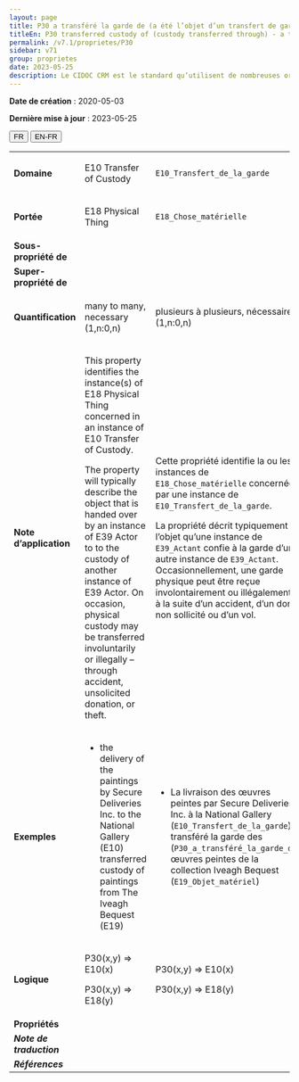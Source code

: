 ```yaml
---
layout: page
title: P30 a transféré la garde de (a été l’objet d’un transfert de garde par)
titleEn: P30 transferred custody of (custody transferred through) - a transféré la garde de (a été l’objet d’un transfert de garde par)
permalink: /v7.1/proprietes/P30
sidebar: v71
group: proprietes
date: 2023-05-25
description: Le CIDOC CRM est le standard qu’utilisent de nombreuses organisations pour l’échange et l’intégration de jeux de données et de spécifications patrimoniales. Il est développé et maintenu à jour exclusivement en anglais par le CRM SIG, un sous-groupe du Conseil international des musées (ICOM). Ceci est une traduction officielle en français développée par la Traduction en français du CIDOC CRM, une initiative qui offre une version française à jour et accessible ouvertement et gratuitement du standard CIDOC CRM et en démocratise l'usage dans la communauté patrimoniale francophone. ------------ The CIDOC CRM is the standard used by many heritage organizations for the exchange and integration of museum collection datasets and specifications. It is developed and maintained exclusively in English by the CRM SIG, a subgroup of the International Council of Museums (ICOM). This is an official translation developed by the Traduction en français du CIDOC CRM, an initiative offering an open, up-to-date, and free French version of the CIDOC CRM standard, and democratizing its use in the francophone heritage community.
---
```


**Date de création** : 2020-05-03

**Dernière mise à jour** : 2023-05-25

<div class="lang-buttons">
 <button id="fr" class="activate">FR</button>
 <button id="en-fr">EN-FR</button>
</div>

<table>
<tbody>
<tr>
<td><strong>Domaine</strong></td>
<td class="en">
<p>E10 Transfer of Custody</p>
</td>
<td>
<p><code class="language-plaintext highlighter-rouge">E10_Transfert_de_la_garde</code></p>
</td>
</tr>
<tr>
<td><strong>Portée</strong></td>
<td class="en">
<p>E18 Physical Thing</p>
</td>
<td>
<p><code class="language-plaintext highlighter-rouge">E18_Chose_matérielle</code></p>
</td>
</tr>
<tr>
<td><strong>Sous-propriété de</strong></td>
<td class="en">
</td>
<td>
</td>
</tr>
<tr>
<td><strong>Super-propriété de</strong></td>
<td class="en">
</td>
<td>
</td>
</tr>
<tr>
<td><strong>Quantification</strong></td>
<td class="en">
<p>many to many, necessary (1,n:0,n)</p>
</td>
<td>
<p>plusieurs à plusieurs, nécessaire (1,n:0,n)</p>
</td>
</tr>
<tr>
<td><strong>Note d’application</strong></td>
<td class="en">
<p>This property identifies the instance(s) of E18 Physical Thing concerned in an instance of E10 Transfer of Custody.</p>
<p>The property will typically describe the object that is handed over by an instance of E39 Actor to to the custody of another instance of E39 Actor. On occasion, physical custody may be transferred involuntarily or illegally – through accident, unsolicited donation, or theft.</p>
</td>
<td>
<p>Cette propriété identifie la ou les instances de <code class="language-plaintext highlighter-rouge">E18_Chose_matérielle</code> concernées par une instance de <code class="language-plaintext highlighter-rouge">E10_Transfert_de_la_garde</code>.</p>
<p>La propriété décrit typiquement l’objet qu’une instance de <code class="language-plaintext highlighter-rouge">E39_Actant</code> confie à la garde d’une autre instance de <code class="language-plaintext highlighter-rouge">E39_Actant</code>. Occasionnellement, une garde physique peut être reçue involontairement ou illégalement – à la suite d’un accident, d’un don non sollicité ou d’un vol.</p>
</td>
</tr>
<tr>
<td><strong>Exemples</strong></td>
<td class="en">
<ul>
<li><p>the delivery of the paintings by Secure Deliveries Inc. to the National Gallery (E10) transferred custody of paintings from The Iveagh Bequest (E19)</p>
</li>
</ul>
</td>
<td>
<ul>
<li><p>La livraison des œuvres peintes par Secure Deliveries Inc. à la National Gallery (<code class="language-plaintext highlighter-rouge">E10_Transfert_de_la_garde</code>) a transféré la garde des (<code class="language-plaintext highlighter-rouge">P30_a_transféré_la_garde_de</code>) œuvres peintes de la collection Iveagh Bequest (<code class="language-plaintext highlighter-rouge">E19_Objet_matériel</code>)</p>
</li>
</ul>
</td>
</tr>
<tr>
<td><strong>Logique</strong></td>
<td class="en">
<p>P30(x,y) ⇒ E10(x)</p>
<p>P30(x,y) ⇒ E18(y)</p>
</td>
<td>
<p>P30(x,y) ⇒ E10(x)</p>
<p>P30(x,y) ⇒ E18(y)</p>
</td>
</tr>
<tr>
<td><strong>Propriétés</strong></td>
<td class="en">
</td>
<td>
</td>
</tr>
<tr>
<td><strong><em>Note de traduction</em></strong></td>
<td colspan="2">
</td>
</tr>
<tr>
<td><strong><em>Références</em></strong></td>
<td colspan="2">
</td>
</tr>
</tbody>
</table>
